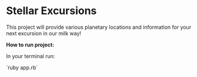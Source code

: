 <h1>Stellar Excursions </h1>
<p>This project will provide various planetary locations and information for your next excursion in our milk way!</p>

**How to run project:**
<p>In your terminal run: </p> `ruby app.rb`
